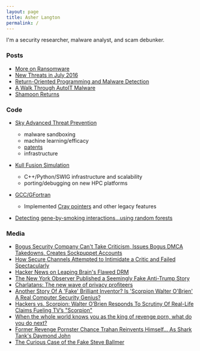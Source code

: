 ```yaml
---
layout: page
title: Asher Langton
permalink: /
---
```

I'm a security researcher, malware analyst, and scam debunker.

### Posts
* [More on Ransomware](http://forums.juniper.net/t5/Security-Now/More-on-Ransomware/ba-p/292080)
* [New Threats in July 2016](http://forums.juniper.net/t5/Security-Now/New-threats-in-July-2016/ba-p/296553)
* [Return-Oriented Programming and Malware Detection](http://forums.juniper.net/t5/Security-Now/Return-oriented-programming-and-malware-detection/ba-p/297966)
* [A Walk Through AutoIT Malware](http://forums.juniper.net/t5/Security-Now/A-Walk-Through-AutoIT-Malware/ba-p/299843)
* [Shamoon Returns](http://forums.juniper.net/t5/Security-Now/Shamoon-Returns/ba-p/301264)

### Code
* [Sky Advanced Threat Prevention](http://www.juniper.net/us/en/products-services/security/sky-advanced-threat-prevention/)
   * malware sandboxing
   * machine learning/efficacy
   * [patents](http://patft.uspto.gov/netacgi/nph-Parser?Sect1=PTO2&Sect2=HITOFF&u=%2Fnetahtml%2FPTO%2Fsearch-adv.htm&r=0&f=S&l=50&d=PTXT&RS=%28%28IN%2FJacob+AND+IN%2FAsher%29+AND+IN%2FLangton%29&Refine=Refine+Search&Query=IN%2FJacob+and+IN%2FAsher+and+IN%2FLangton+and+AN%2Fjuniper)
   * infrastructure
  
* [Kull Fusion Simulation](https://wci.llnl.gov/simulation/computer-codes)
   * C++/Python/SWIG infrastructure and scalability
   * porting/debugging on new HPC platforms

* [GCC/GFortran](https://gcc.gnu.org/wiki/GFortran)
   * Implemented [Cray pointers](https://gcc.gnu.org/onlinedocs/gfortran/Cray-pointers.html) and other legacy features

* [Detecting gene-by-smoking interactions...using random forests](https://bmcproc.biomedcentral.com/articles/10.1186/1753-6561-3-S7-S88)

### Media
* [Bogus Security Company Can't Take Criticism, Issues Bogus DMCA Takedowns, Creates Sockpuppet Accounts](https://www.techdirt.com/articles/20150904/16030832168/bogus-security-company-cant-take-criticism-issues-bogus-dmca-takedowns-creates-sockpuppet-accounts.shtml)
* [How Secure Channels Attempted to Intimidate a Critic and Failed Spectacularly](https://www.popehat.com/2015/09/04/how-secure-channels-attempted-to-intimidate-a-critic-and-failed-spectacularly/)
* [Hacker News on Leaping Brain's Flawed DRM](https://news.ycombinator.com/item?id=4834372)
* [The New York Observer Published a Seemingly Fake Anti-Trump Story](http://freebeacon.com/politics/the-new-york-observer-published-a-seemingly-fake-anti-trump-story/)
* [Charlatans: The new wave of privacy profiteers](http://www.zdnet.com/article/charlatans-the-new-wave-of-privacy-profiteers/)
* [Another Story Of A 'Fake' Brilliant Inventor? Is 'Scorpion Walter O'Brien' A Real Computer Security Genius?](https://www.techdirt.com/articles/20140924/14422128627/another-story-fake-brilliant-inventor-is-scorpion-walter-obrien-real-computer-security-genius.shtml)
* [Hackers vs. Scorpion: Walter O’Brien Responds To Scrutiny Of Real-Life Claims Fueling TV’s "Scorpion"](https://www.fastcompany.com/3036897/hackers-vs-scorpion-walter-obrien-responds-to-scrutiny-of-real-life-claims-fueling-tvs-scorp)
* [When the whole world knows you as the king of revenge porn, what do you do next?](http://fusion.net/when-the-whole-world-knows-you-as-the-king-of-revenge-p-1793853319)
* [Former Revenge Pornster Chance Trahan Reinvents Himself... As Shark Tank's Daymond John](https://www.techdirt.com/articles/20150307/13375830243/former-revenge-pornster-chance-trahan-reinvents-himself-as-shark-tanks-daymond-john.shtml)
* [The Curious Case of the Fake Steve Ballmer](http://owened.co.nz/the-curious-case-of-the-fake-steve-ballmer)
